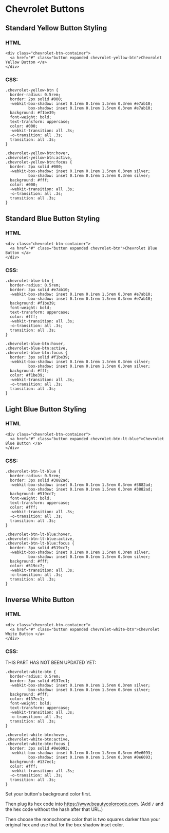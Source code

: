# Chevrolet Buttons

## Standard Yellow Button Styling

### HTML

```
<div class="chevrolet-btn-container">
  <a href="#" class="button expanded chevrolet-yellow-btn">Chevrolet Yellow Button </a>
</div>
```

### CSS:

```
.chevrolet-yellow-btn {
  border-radius: 0.5rem;
  border: 2px solid #000;
  -webkit-box-shadow: inset 0.1rem 0.1rem 1.5rem 0.3rem #e7ab10;
          box-shadow: inset 0.1rem 0.1rem 1.5rem 0.3rem #e7ab10;
  background: #f1be39;
  font-weight: bold;
  text-transform: uppercase;
  color: #000;
  -webkit-transition: all .3s;
  -o-transition: all .3s;
  transition: all .3s;
}

.chevrolet-yellow-btn:hover,
.chevrolet-yellow-btn:active,
.chevrolet-yellow-btn:focus {
  border: 2px solid #000;
  -webkit-box-shadow: inset 0.1rem 0.1rem 1.5rem 0.3rem silver;
          box-shadow: inset 0.1rem 0.1rem 1.5rem 0.3rem silver;
  background: #fff;
  color: #000;
  -webkit-transition: all .3s;
  -o-transition: all .3s;
  transition: all .3s;
}
```

## Standard Blue Button Styling

### HTML

```
<div class="chevrolet-btn-container">
  <a href="#" class="button expanded chevrolet-btn">Chevrolet Blue Button </a>
</div>
```

### CSS:

```
.chevrolet-blue-btn {
  border-radius: 0.5rem;
  border: 3px solid #e7ab10;
  -webkit-box-shadow: inset 0.1rem 0.1rem 1.5rem 0.3rem #e7ab10;
          box-shadow: inset 0.1rem 0.1rem 1.5rem 0.3rem #e7ab10;
  background: #f1be39;
  font-weight: bold;
  text-transform: uppercase;
  color: #fff;
  -webkit-transition: all .3s;
  -o-transition: all .3s;
  transition: all .3s;
}

.chevrolet-blue-btn:hover,
.chevrolet-blue-btn:active,
.chevrolet-blue-btn:focus {
  border: 3px solid #f1be39;
  -webkit-box-shadow: inset 0.1rem 0.1rem 1.5rem 0.3rem silver;
          box-shadow: inset 0.1rem 0.1rem 1.5rem 0.3rem silver;
  background: #fff;
  color: #f1be39;
  -webkit-transition: all .3s;
  -o-transition: all .3s;
  transition: all .3s;
}
```

## Light Blue Button Styling

### HTML

```
<div class="chevrolet-btn-container">
  <a href="#" class="button expanded chevrolet-btn-lt-blue">Chevrolet Blue Button </a>
</div>
```

### CSS:

```
.chevrolet-btn-lt-blue {
  border-radius: 0.5rem;
  border: 3px solid #3882ad;
  -webkit-box-shadow: inset 0.1rem 0.1rem 1.5rem 0.3rem #3882ad;
          box-shadow: inset 0.1rem 0.1rem 1.5rem 0.3rem #3882ad;
  background: #519cc7;
  font-weight: bold;
  text-transform: uppercase;
  color: #fff;
  -webkit-transition: all .3s;
  -o-transition: all .3s;
  transition: all .3s;
}

.chevrolet-btn-lt-blue:hover,
.chevrolet-btn-lt-blue:active,
.chevrolet-btn-lt-blue:focus {
  border: 3px solid #519cc7;
  -webkit-box-shadow: inset 0.1rem 0.1rem 1.5rem 0.3rem silver;
          box-shadow: inset 0.1rem 0.1rem 1.5rem 0.3rem silver;
  background: #fff;
  color: #519cc7;
  -webkit-transition: all .3s;
  -o-transition: all .3s;
  transition: all .3s;
}
```

## Inverse White Button

### HTML

```
<div class="chevrolet-btn-container">
  <a href="#" class="button expanded chevrolet-white-btn">Chevrolet White Button </a>
</div>
```

### CSS:

THIS PART HAS NOT BEEN UPDATED YET:


```
.chevrolet-white-btn {
  border-radius: 0.5rem;
  border: 3px solid #137ec1;
  -webkit-box-shadow: inset 0.1rem 0.1rem 1.5rem 0.3rem silver;
          box-shadow: inset 0.1rem 0.1rem 1.5rem 0.3rem silver;
  background: #fff;
  color: #137ec1;
  font-weight: bold;
  text-transform: uppercase;
  -webkit-transition: all .3s;
  -o-transition: all .3s;
  transition: all .3s;
}

.chevrolet-white-btn:hover,
.chevrolet-white-btn:active,
.chevrolet-white-btn:focus {
  border: 3px solid #0e6093;
  -webkit-box-shadow: inset 0.1rem 0.1rem 1.5rem 0.3rem #0e6093;
          box-shadow: inset 0.1rem 0.1rem 1.5rem 0.3rem #0e6093;
  background: #137ec1;
  color: #fff;
  -webkit-transition: all .3s;
  -o-transition: all .3s;
  transition: all .3s;
}
```

Set your button's background color first.

Then plug its hex code into https://www.beautycolorcode.com. (Add `/` and the hex code without the hash after that URL.)

Then choose the monochrome color that is two squares darker than your original hex and use that for the box shadow inset color.